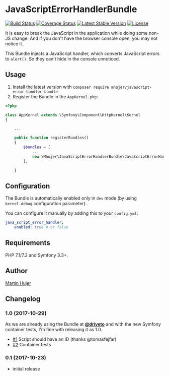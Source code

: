 # JavaScriptErrorHandlerBundle
[![Build Status](https://travis-ci.org/mhujer/JavaScriptErrorHandlerBundle.svg?branch=master)](https://travis-ci.org/mhujer/JavaScriptErrorHandlerBundle)  [![Coverage Status](https://coveralls.io/repos/github/mhujer/JavaScriptErrorHandlerBundle/badge.svg?branch=master)](https://coveralls.io/github/mhujer/JavaScriptErrorHandlerBundle?branch=master) [![Latest Stable Version](https://poser.pugx.org/mhujer/javascript-error-handler-bundle/v/stable)](https://packagist.org/packages/mhujer/javascript-error-handler-bundle) [![License](https://poser.pugx.org/mhujer/javascript-error-handler-bundle/license)](https://packagist.org/packages/mhujer/javascript-error-handler-bundle)

It is easy to break the JavaScript in the application while doing some non-JS change. And if you don't have the browser console open, you may not notice it.

This Bundle injects a JavaScript handler, which converts JavaScript errors to `alert()`. So they can't hide in the console unnoticed.


Usage
----
1. Install the latest version with `composer require mhujer/javascript-error-handler-bundle`
2. Register the Bundle in the `AppKernel.php`:

```php
<?php

class AppKernel extends \Symfony\Component\HttpKernel\Kernel
{

	...

	public function registerBundles()
	{
		$bundles = [
			...
			new \Mhujer\JavaScriptErrorHandlerBundle\JavaScriptErrorHandlerBundle(),
		];

	}

```

Configuration
-------
The Bundle is automatically enabled only in `dev` mode (by using `kernel.debug` configuration parameter).

You can configure it manually by adding this to your `config.yml`:

```yaml
java_script_error_handler:
    enabled: true # or false
```


Requirements
------------
PHP 7.1/7.2 and Symfony 3.3+.


Author
------
[Martin Hujer](https://www.martinhujer.cz) 


Changelog
----------

### 1.0 (2017-10-29)
As we are already using the Bundle at [**@driveto**](https://github.com/driveto) and with the new Symfony container tests, I'm fine with releasing it as 1.0.

- [#1](https://github.com/mhujer/JavaScriptErrorHandlerBundle/pull/1) Script should have an ID (thanks @tomasfejfar)
- [#2](https://github.com/mhujer/JavaScriptErrorHandlerBundle/pull/2) Container tests

### 0.1 (2017-10-23)
- initial release
